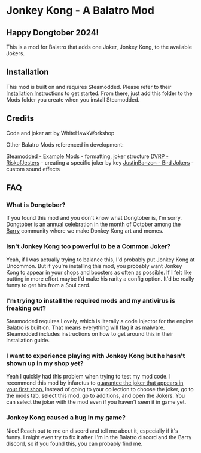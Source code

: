 # Jonkey Kong - A Balatro Mod

## Happy Dongtober 2024!

This is a mod for Balatro that adds one Joker, Jonkey Kong, to the available Jokers.

## Installation

This mod is built on and requires Steamodded. Please refer to their [Installation Instructions](https://github.com/Steamopollys/Steamodded/wiki/01.-Getting-started) to get started. From there, just add this folder to the Mods folder you create when you install Steamodded.

## Credits

Code and joker art by WhiteHawkWorkshop

Other Balatro Mods referenced in development:

[Steamodded - Example Mods](https://github.com/Steamopollys/Steamodded/) - formatting, joker structure 
[DVRP - RiskofJesters](https://dvrp-balatro-mods.pages.dev/risk-of-jesters) - creating a specific joker by key 
[JustinBanzon - Bird Jokers](https://github.com/JustinBanzon/Bird-Jokers) - custom sound effects

## FAQ

### What is Dongtober?

If you found this mod and you don't know what Dongtober is, I'm sorry. Dongtober is an annual celebration in the month of October among the [Barry](https://twitch.tv/barry) community where we make Donkey Kong art and memes.

### Isn't Jonkey Kong too powerful to be a Common Joker?

Yeah, if I was actually trying to balance this, I'd probably put Jonkey Kong at Uncommon. But if you're installing this mod, you probably want Jonkey Kong to appear in your shops and boosters as often as possible. If I felt like putting in more effort maybe I'd make his rarity a config option. It'd be really funny to get him from a Soul card.

### I'm trying to install the required mods and my antivirus is freaking out?

Steamodded requires Lovely, which is literally a code injector for the engine Balatro is built on. That means everything will flag it as malware. Steamodded includes instructions on how to get around this in their installation guide.

### I want to experience playing with Jonkey Kong but he hasn't shown up in my shop yet?

Yeah I quickly had this problem when trying to test my mod code. I recommend this mod by infarctus to [guarantee the joker that appears in your first shop.](https://www.nexusmods.com/balatro/mods/11/) Instead of going to your collection to choose the joker, go to the mods tab, select this mod, go to additions, and open the Jokers. You can select the joker with the mod even if you haven't seen it in game yet.

### Jonkey Kong caused a bug in my game?

Nice! Reach out to me on discord and tell me about it, especially if it's funny. I might even try to fix it after. I'm in the Balatro discord and the Barry discord, so if you found this, you can probably find me.

